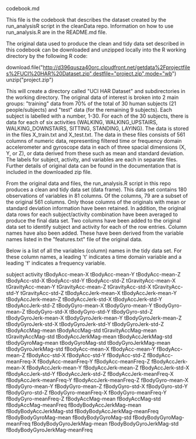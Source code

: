 codebook.md

This file is the codebook that describes the dataset created by the run_analysisR script in the cleanData repo. Information on how to use run_analysis.R are in the README.md file.

The original data used to produce the clean and tidy data set described in this codebook can be downloaded and unzipped locally into the R working directory by the following R code:

download.file("http://d396qusza40orc.cloudfront.net/getdata%2Fprojectfiles%2FUCI%20HAR%20Dataset.zip",destfile="project.zip",mode="wb")
unzip("project.zip") 

This will create a directory called "UCI HAR Dataset" and subdirectories in the working directory. The original data of interest is broken into 2 main groups: "training" data from 70% of the total of 30 human subjects (21 people/subjects) and "test" data (for the remaining 9 subjects). Each subject is labelled with a number, 1-30. For each of the 30 subjects, there is data for each of six activities (WALKING, WALKING_UPSTAIRS, WALKING_DOWNSTAIRS,
SITTING, STANDING, LAYING). The data is stored in the files X_train.txt and X_test.txt. The data in these files consists of 561 columns of numeric data, representing filtered time or frequency domain accelerometer and gyroscope data in each of three spacial dimensions (X, Y, or Z), or data derived from these such as mean and standard deviation. The labels for subject, activity, and variables are each in separate files. Further details of original data can be found in the documentation that is included in the downloaded zip file.

From the original data and files, the run_analysis.R script in this repo produces a clean and tidy data set (data frame). This data set contains 180 observations of variables in 81 columns. Of the columns, 79 are a subset of the original 561 columns. Only those columns of the originals with mean or standard deviation information have been retained. In addition, the original data rows for each subject/activity combination have been averaged to produce the final data set. Two columns have been added to the original data set to identify subject and activity for each of the row entries. Column names have also been added. These have been derived from the variable names listed in the "features.txt" file of the original data. 

Below is a list of all the variables (column) names in the tidy data set. For these column names, a leading 't' indicates a time domain variable and a leading 'f' indicates a frequency variable.  

subject
activity
tBodyAcc-mean-X
tBodyAcc-mean-Y
tBodyAcc-mean-Z
tBodyAcc-std-X
tBodyAcc-std-Y
tBodyAcc-std-Z
tGravityAcc-mean-X
tGravityAcc-mean-Y
tGravityAcc-mean-Z
tGravityAcc-std-X
tGravityAcc-std-Y
tGravityAcc-std-Z
tBodyAccJerk-mean-X
tBodyAccJerk-mean-Y
tBodyAccJerk-mean-Z
tBodyAccJerk-std-X
tBodyAccJerk-std-Y
tBodyAccJerk-std-Z
tBodyGyro-mean-X
tBodyGyro-mean-Y
tBodyGyro-mean-Z
tBodyGyro-std-X
tBodyGyro-std-Y
tBodyGyro-std-Z
tBodyGyroJerk-mean-X
tBodyGyroJerk-mean-Y
tBodyGyroJerk-mean-Z
tBodyGyroJerk-std-X
tBodyGyroJerk-std-Y
tBodyGyroJerk-std-Z
tBodyAccMag-mean
tBodyAccMag-std
tGravityAccMag-mean
tGravityAccMag-std
tBodyAccJerkMag-mean
tBodyAccJerkMag-std
tBodyGyroMag-mean
tBodyGyroMag-std
tBodyGyroJerkMag-mean
tBodyGyroJerkMag-std
fBodyAcc-mean-X
fBodyAcc-mean-Y
fBodyAcc-mean-Z
fBodyAcc-std-X
fBodyAcc-std-Y
fBodyAcc-std-Z
fBodyAcc-meanFreq-X
fBodyAcc-meanFreq-Y
fBodyAcc-meanFreq-Z
fBodyAccJerk-mean-X
fBodyAccJerk-mean-Y
fBodyAccJerk-mean-Z
fBodyAccJerk-std-X
fBodyAccJerk-std-Y
fBodyAccJerk-std-Z
fBodyAccJerk-meanFreq-X
fBodyAccJerk-meanFreq-Y
fBodyAccJerk-meanFreq-Z
fBodyGyro-mean-X
fBodyGyro-mean-Y
fBodyGyro-mean-Z
fBodyGyro-std-X
fBodyGyro-std-Y
fBodyGyro-std-Z
fBodyGyro-meanFreq-X
fBodyGyro-meanFreq-Y
fBodyGyro-meanFreq-Z
fBodyAccMag-mean
fBodyAccMag-std
fBodyAccMag-meanFreq
fBodyBodyAccJerkMag-mean
fBodyBodyAccJerkMag-std
fBodyBodyAccJerkMag-meanFreq
fBodyBodyGyroMag-mean
fBodyBodyGyroMag-std
fBodyBodyGyroMag-meanFreq
fBodyBodyGyroJerkMag-mean
fBodyBodyGyroJerkMag-std
fBodyBodyGyroJerkMag-meanFreq
